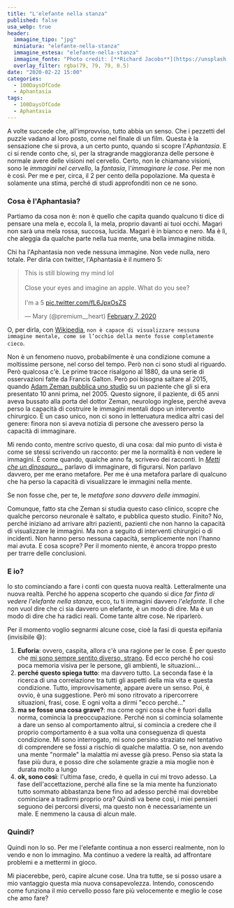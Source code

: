 ```yaml
---
title: "L'elefante nella stanza"
published: false
usa_webp: true
header:
  immagine_tipo: "jpg"
  miniatura: "elefante-nella-stanza"
  immagine_estesa: "elefante-nella-stanza"
  immagine_fonte: "Photo credit: [**Richard Jacobs**](https://unsplash.com/@rj2747)"
  overlay_filter: rgba(79, 79, 79, 0.5)
date: "2020-02-22 15:00"
categories:
  - 100DaysOfCode
  - Aphantasia
tags:
  - 100DaysOfCode
  - Aphantasia
---
```


A volte succede che, all'improvviso, tutto abbia un senso. Che i pezzetti del puzzle vadano al loro posto, come nel finale di un film. Questa è la sensazione che si prova, a un certo punto, quando si scopre l'_Aphantasia_. E ci si rende conto che, sì, per la stragrande maggioranza delle persone è normale avere delle visioni nel cervello. Certo, non le chiamano visioni, sono le _immagini nel cervello_, la _fantasia_, l'_immaginare le cose_. Per me non è così. Per me e per, circa, il 2 per cento della popolazione. Ma questa è solamente una stima, perché di studi approfonditi non ce ne sono.

### Cosa è l'Aphantasia?

Partiamo da cosa non è: non è quello che capita quando qualcuno ti dice di pensare una mela e, eccola lì, la mela, proprio davanti ai tuoi occhi. Magari non sarà una mela rossa, succosa, lucida. Magari è in bianco e nero. Ma è lì, che aleggia da qualche parte nella tua mente, una bella immagine nitida.

Chi ha l'Aphantasia non vede nessuna immagine. Non vede nulla, nero totale. Per dirla con twitter, l'Aphantasia è il numero 5:

<blockquote class="twitter-tweet" data-theme="dark"><p lang="en" dir="ltr">This is still blowing my mind lol<br><br>Close your eyes and imagine an apple. What do you see?<br><br>I&#39;m a 5 <a href="https://t.co/fL6JpxOsZS">pic.twitter.com/fL6JpxOsZS</a></p>&mdash; Mary (@premium__heart) <a href="https://twitter.com/premium__heart/status/1225610677177520130?ref_src=twsrc%5Etfw">February 7, 2020</a></blockquote> <script async src="https://platform.twitter.com/widgets.js" charset="utf-8"></script>

O, per dirla, con [Wikipedia](https://en.wikipedia.org/wiki/Aphantasia), `non è capace di visualizzare nessuna immagine mentale, come se l’occhio della mente fosse completamente cieco`.

Non è un fenomeno nuovo, probabilmente è una condizione comune a moltissime persone, nel corso del tempo. Però non ci sono studi al riguardo. Però qualcosa c'è. Le prime tracce risalgono al 1880, da una serie di osservazioni fatte da Francis Galton. Però poi bisogna saltare al 2015, quando [Adam Zeman pubblica uno studio](https://www.sciencedirect.com/science/article/pii/S0010945215001781) su un paziente che gli si era presentato 10 anni prima, nel 2005. Questo signore, il paziente, di 65 anni aveva bussato alla porta del dottor Zeman, neurologo inglese, perché aveva perso la capacità di costruire le immagini mentali dopo un intervento chirurgico. È un caso unico, non ci sono in letteruatura medica altri casi del genere: finora non si aveva notizia di persone che avessero perso la capacità di immaginare.

Mi rendo conto, mentre scrivo questo, di una cosa: dal mio punto di vista è come se stessi scrivendo un racconto: per me la normalità è non vedere le immagini. È come quando, qualche anno fa, scrivevo dei racconti. In _[Metti che un dinosauro...](https://blog.stranianelli.com/metti-che-un-dinosauro-brandelli/)_ parlavo di immaginare, di figurarsi. Non parlavo davvero, per me erano metafore. Per me è una metafora parlare di qualcuno che ha perso la capacità di visualizzare le immagini nella mente.

Se non fosse che, per te, le _metafore sono davvero delle immagini_.

Comunque, fatto sta che Zeman si studia questo caso clinico, scopre che qualche percorso neuronale è saltato, e pubblica questo studio. Finito? No, perché iniziano ad arrivare altri pazienti, pazienti che non hanno la capacità di visualizzare le immagini. Ma non a seguito di interventi chirurgici o di incidenti. Non hanno perso nessuna capacità, semplicemente non l'hanno mai avuta. E cosa scopre? Per il momento niente, è ancora troppo presto per trarre delle conclusioni.

### E io?

Io sto cominciando a fare i conti con questa nuova realtà. Letteralmente una nuova realtà. Perché ho appena scoperto che quando si dice _far finta di vedere l'elefante nella stanza_, ecco, tu ti immagini davvero _l'elefante_. Il che non vuol dire che ci sia davvero un elefante, è un modo di dire. Ma è un modo di dire che ha radici reali. Come tante altre cose. Ne riparlerò.

Per il momento voglio segnarmi alcune cose, cioè la fasi di questa epifania (invisibile :smile:):

1. **Euforia**: ovvero, caspita, allora c'è una ragione per le cose. È per questo che [mi sono sempre sentito diverso, strano](https://blog.stranianelli.com/innegabile-vantaggio-dell-essere-strano/). Ed ecco perché ho così poca memoria visiva per le persone, gli ambienti, le situazioni...
2. **perché questo spiega tutto**: ma davvero tutto. La seconda fase è la ricerca di una correlazione tra tutti gli aspetti della mia vita e questa condizione. Tutto, improvvisamente, appare avere un senso. Poi, è ovvio, è una suggestione. Però mi sono ritrovato a ripercorrere situazioni, frasi, cose. E ogni volta a dirmi "ecco perché..."
3. **ma se fosse una cosa grave?**: ma come ogni cosa che è fuori dalla norma, comincia la preoccupazione. Perché non si comincia solamente a dare un senso al comportamento altrui, si comincia a credere che il proprio comportamento è a sua volta una conseguenza di questa condizione. Mi sono interrogato, mi sono persino straziato nel tentativo di comprendere se fossi a rischio di qualche malattia. O se, non avendo una mente "normale" la malattia mi avesse già preso. Penso sia stata la fase più dura, e posso dire che solamente grazie a mia moglie non è durata molto a lungo
4. **ok, sono così**: l'ultima fase, credo, è quella in cui mi trovo adesso. La fase dell'accettazione, perché alla fine se la mia mente ha funzionato tutto sommato abbastanza bene fino ad adesso perché mai dovrebbe cominciare a tradirmi proprio ora? Quindi va bene così, i miei pensieri seguono dei percorsi diversi, ma questo non è necessariamente un male. E nemmeno la causa di alcun male.

### Quindi?

Quindi non lo so. Per me l'elefante continua a non esserci realmente, non lo vendo e non lo immagino. Ma continuo a vedere la realtà, ad affrontare problemi e a mettermi in gioco.

Mi piacerebbe, però, capire alcune cose. Una tra tutte, se si posso usare a mio vantaggio questa mia nuova consapevolezza. Intendo, conoscendo come funziona il mio cervello posso fare più velocemente e meglio le cose che amo fare?
